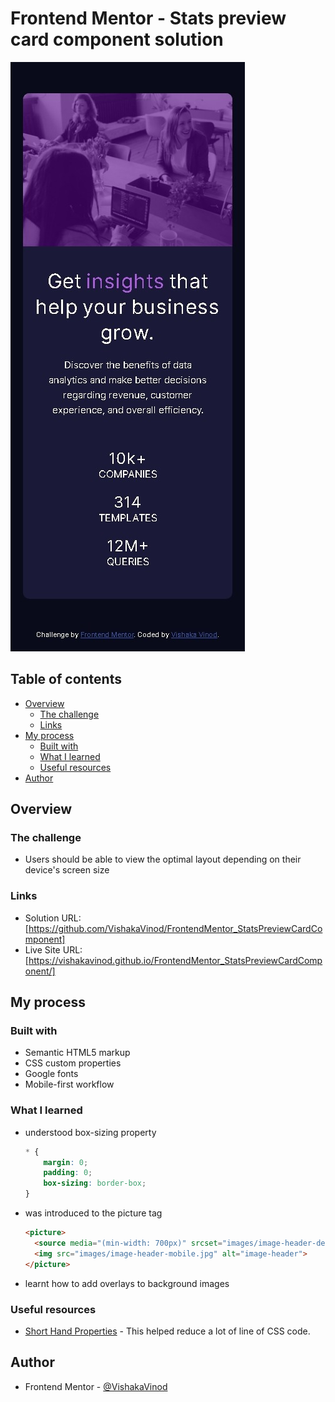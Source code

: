 # Frontend Mentor - Stats preview card component solution

![Screen shot or mobile design](images/mobile-screenshot.jpeg)

## Table of contents

- [Overview](#overview)
  - [The challenge](#the-challenge)
  - [Links](#links)
- [My process](#my-process)
  - [Built with](#built-with)
  - [What I learned](#what-i-learned)
  - [Useful resources](#useful-resources)
- [Author](#author)

## Overview

### The challenge

- Users should be able to view the optimal layout depending on their device's screen size

### Links

- Solution URL: [https://github.com/VishakaVinod/FrontendMentor_StatsPreviewCardComponent]
- Live Site URL: [https://vishakavinod.github.io/FrontendMentor_StatsPreviewCardComponent/]

## My process

### Built with

- Semantic HTML5 markup
- CSS custom properties
- Google fonts
- Mobile-first workflow

### What I learned

- understood box-sizing property
  ```css
  * {
      margin: 0;
      padding: 0;
      box-sizing: border-box;
  }
  ```
- was introduced to the picture tag
  ```html
  <picture>
    <source media="(min-width: 700px)" srcset="images/image-header-desktop.jpg">
    <img src="images/image-header-mobile.jpg" alt="image-header">
  </picture>
  ```

- learnt how to add overlays to background images


### Useful resources

- [Short Hand Properties](https://www.w3schools.com/css/css_margin.asp) - This helped reduce a lot of line of CSS code.

## Author

- Frontend Mentor - [@VishakaVinod](https://www.frontendmentor.io/profile/VishakaVinod)
